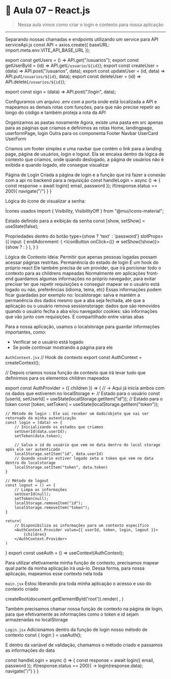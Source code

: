 # 📘 Aula 07 – React.js

> Nessa aula vimos como criar o login e contexto para nossa aplicação

---

Separando nossas chamadas e endpoints utilizando um service para API
serviceApi.js
const API = axios.create({ 
    baseURL: import.meta.env.VITE_API_BASE_URL 
});

export const getUsers = () => API.get("/usuarios");
export const getUserById = (id) => API.get(`/usuario/${id}`);
export const createUser = (data) => API.post("/usuarios", data);
export const updateUser = (id, data) => API.put(`/usuarios/${id}`, data);
export const deleteUser = (id) => API.delete(`/usuarios/${id}`);

export const sign = (data) => API.post("/login", data);

Configuramos um arquivo .env com a porta onde está localizada a API e mapeamos as demais rotas com funções, para que não precise repetir ao longo do código e também proteja a rota da API

Organizamos as pastas novamente
Agora, existe uma pasta em src apenas para as páginas que criamos e definimos as rotas
Home, landingpage, userformPage, login
Outra para os componenta
Footer
Navbar
UserCard
UserForm

Criamos um footer simples e uma navbar que contém o link para a landing page, página de usuários, login e logout. Ela se encaixa dentro da lógica de contexto que criamos, onde quando deslogado, a página de usuários não é exibida e quando logado, ele consegue visualizar


Página de Login
Criada a página de login e a função que irá fazer a conexão com a api no backend para a requisição
const handleLogin = async () => {
        const response = await login({ email, password });
        if(response.status == 200){
            navigate("/")
        }
    }

Lógica do ícone de visualizar a senha:
 
Ícones usados
import { Visibility, VisibilityOff } from "@mui/icons-material";

Estado definido para a exibição da senha
const [show, setShow] = useState(false);

Propriedades dentro do botão
type={show ? 'text' : 'password'}
slotProps={{
    input: {
      endAdornment: (
        <IconButton onClick={() => setShow(!show)}>
          {show ? <Visibility /> : <VisibilityOff />}
        </IconButton>
      ),
    }
}

Lógica de Contexto
Ideia: Permitir que apenas pessoas logadas possam acessar páginas restritas. Permanência do estado de login
É um hook do próprio react
Ele também precisa de um provider, que irá porcionar todo o contexto para as childrens mapeadas
Normalmente em aplicações front-end guardamos algumas informações no próprio navegador, para evitar precisar ter que repetir requisições e conseguir mapear se o usuário está logado ou não, preferências (idioma, tema, etc)
Essas informações podem ficar guardadas por exemplo no: 
localstorage: salva e mantém a permanência dos dados mesmo que a aba seja fechada, até que a aplicação ou o usuário remova
sessionstorage: dados que são removidos quando o usuário fecha a aba e/ou navegador
cookies: são informações que vão junto com requisições. É compartilhado entre várias abas

Para a nossa aplicação, usamos o localstorage para guardar informações importantes, como:
- Verificar se o usuário está logado
- Se pode continuar mostrando a página para ele

`AuthContext.jsx`
// Hook de contexto
export const AuthContext = createContext();

// Depois criamos nossa função de contexto que irá levar tudo que definirmos para os elementos children mapeados

export const AuthProvider = ({ children }) => {
    // -> Aqui já inicia ambos com os dados que estiverem no localStorage <-
    // Estado para o usuário
    const [userId, setUserId] = useState(localStorage.getItem("id"));
    // Estado para o token
    const [token, setToken] = useState(localStorage.getItem("token"));

    // Método de login : Ele vai receber um dado/objeto que vai ser retornado da minha autenticação
    const login = (data) => {
        // Inicializando os estados que criamos
        setUserId(data.userId);
        setToken(data.token);

        // Salva o id do usuário que vem no data dentro do local storage após ele ser autenticado
        localStorage.setItem("id", data.userId)
        // Quando usuário estiver logado seta o token que vem no data dentro do localstorage
        localStorage.setItem("token", data.token)
    }

    // Método de logout
    const logout = () => {
        // Limpa as informações
        setUserId(null);
        setToken(null);
        localStorage.removeItem("id");
        localStorage.removeItem("token");
    }

    return(
        // Disponibiliza as informações para um contexto específico
        <AuthContext.Provider value={{ userId, token, login, logout }}>
            {children}
        </AuthContext.Provider>
    )
}
export const useAuth = () => useContext(AuthContext);

Para utilizar efetivamente minha função de contexto, precisamos mapear qual parte da minha aplicação irá usá-lo. Dessa forma, para nossa aplicação, mapeamos esse contexto nela toda

`main.jsx`
Estou liberando pra toda minha aplicação o acesso e uso do contexto criado

createRoot(document.getElementById('root')).render(
  <StrictMode>
    <AuthProvider>
      <App />
    </AuthProvider>
  </StrictMode>,
)

Também precisamos chamar nossa função de contexto na página de login, para que efetivamente as informações como o token e id sejam armazenadas no localStorage

`Login.jsx`
Adicionamos dentro da função de login nosso método de contexto
const { login } = useAuth();

E dentro da variável de validação, chamamos o método criado e passamos as informações do data

const handleLogin = async () => {
        const response = await login({ email, password });
        if(response.status == 200){
            -> login(response.data);
            navigate("/")
        }
    }
